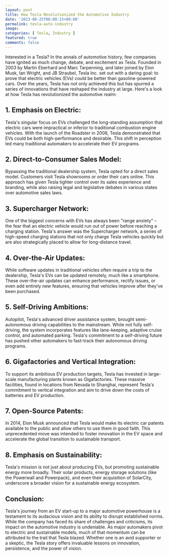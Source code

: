 ```yaml
---
layout: post
title: How Tesla Revolutionized the Automotive Industry
date: '2023-08-25T08:00:15+00:00'
permalink: tesla-auto-industry
image: 
categories: [ Tesla, Industry ]
featured: true
comments: false 
---
```

Interested in a Tesla?
In the annals of automotive history, few companies have ignited as much change, debate, and excitement as Tesla. Founded in 2003 by Martin Eberhard and Marc Tarpenning, and later joined by Elon Musk, Ian Wright, and JB Straubel, Tesla Inc. set out with a daring goal: to prove that electric vehicles (EVs) could be better than gasoline-powered cars. Over the years, Tesla has not only achieved this but has spurred a series of innovations that have reshaped the industry at large. Here's a look at how Tesla has revolutionized the automotive realm:

## 1. Emphasis on Electric:
Tesla's singular focus on EVs challenged the long-standing assumption that electric cars were impractical or inferior to traditional combustion engine vehicles. With the launch of the Roadster in 2008, Tesla demonstrated that EVs could be both high-performance and desirable. This shift in perception led many traditional automakers to accelerate their EV programs.

## 2. Direct-to-Consumer Sales Model:
Bypassing the traditional dealership system, Tesla opted for a direct sales model. Customers visit Tesla showrooms or order their cars online. This approach has given Tesla tighter control over its sales experience and branding, while also raising legal and legislative debates in various states over automotive sales laws.

## 3. Supercharger Network:
One of the biggest concerns with EVs has always been "range anxiety" – the fear that an electric vehicle would run out of power before reaching a charging station. Tesla's answer was the Supercharger network, a series of high-speed charging stations that not only charge Tesla vehicles quickly but are also strategically placed to allow for long-distance travel.

## 4. Over-the-Air Updates:
While software updates in traditional vehicles often require a trip to the dealership, Tesla's EVs can be updated remotely, much like a smartphone. These over-the-air updates can enhance performance, rectify issues, or even add entirely new features, ensuring that vehicles improve after they've been purchased.

## 5. Self-Driving Ambitions:
Autopilot, Tesla's advanced driver assistance system, brought semi-autonomous driving capabilities to the mainstream. While not fully self-driving, the system incorporates features like lane-keeping, adaptive cruise control, and automated parking. Tesla's commitment to a self-driving future has pushed other automakers to fast-track their autonomous driving programs.

## 6. Gigafactories and Vertical Integration:
To support its ambitious EV production targets, Tesla has invested in large-scale manufacturing plants known as Gigafactories. These massive facilities, found in locations from Nevada to Shanghai, represent Tesla's commitment to vertical integration and aim to drive down the costs of batteries and EV production.

## 7. Open-Source Patents:
In 2014, Elon Musk announced that Tesla would make its electric car patents available to the public and allow others to use them in good faith. This unprecedented move was intended to foster innovation in the EV space and accelerate the global transition to sustainable transport.

## 8. Emphasis on Sustainability:
Tesla's mission is not just about producing EVs, but promoting sustainable energy more broadly. Their solar products, energy storage solutions (like the Powerwall and Powerpack), and even their acquisition of SolarCity, underscore a broader vision for a sustainable energy ecosystem.

## Conclusion:
Tesla's journey from an EV start-up to a major automotive powerhouse is a testament to its audacious vision and its ability to disrupt established norms. While the company has faced its share of challenges and criticisms, its impact on the automotive industry is undeniable. As major automakers pivot to electric and sustainable models, much of that momentum can be attributed to the trail that Tesla blazed. Whether one is an avid supporter or a skeptic, the Tesla story offers invaluable lessons on innovation, persistence, and the power of vision.
